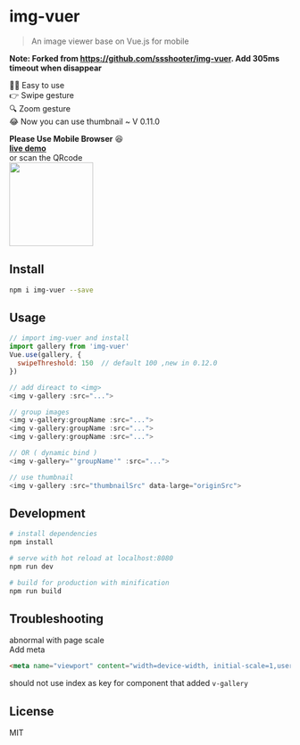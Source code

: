 # img-vuer

> An image viewer base on Vue.js for mobile 

**Note: Forked from https://github.com/ssshooter/img-vuer. Add 305ms timeout when disappear**

:ok_woman: Easy to use    
:point_right: Swipe gesture    
:mag: Zoom gesture     
:joy: Now you can use thumbnail ~ V 0.11.0

**Please Use Mobile Browser** :satisfied:      
**[live demo](https://ssshooter.github.io/img-vuer/index.html)**      
or scan the QRcode    
<img width="150px" src="./QRcode.png">    

## Install
``` bash
npm i img-vuer --save
```
## Usage
```javascript
// import img-vuer and install
import gallery from 'img-vuer'
Vue.use(gallery, { 
  swipeThreshold: 150  // default 100 ,new in 0.12.0
})

// add direact to <img>
<img v-gallery :src="...">

// group images
<img v-gallery:groupName :src="...">
<img v-gallery:groupName :src="...">
<img v-gallery:groupName :src="...">

// OR ( dynamic bind )
<img v-gallery="'groupName'" :src="...">

// use thumbnail
<img v-gallery :src="thumbnailSrc" data-large="originSrc">
```
## Development
``` bash
# install dependencies
npm install

# serve with hot reload at localhost:8080
npm run dev

# build for production with minification
npm run build
```
## Troubleshooting
abnormal with page scale      
Add meta      
```html
<meta name="viewport" content="width=device-width, initial-scale=1,user-scalable=0, maximum-scale=1">
```
should not use index as key for component that added `v-gallery`
## License
MIT  


